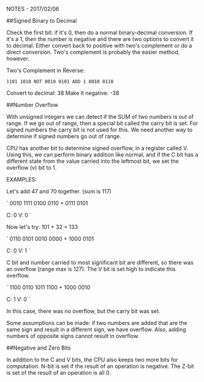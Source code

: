 NOTES - 2017/02/06

##Signed Binary to Decimal

Check the first bit: if it's 0, then do a normal binary-decimal
conversion. If it's a 1, then the number is negative and there are two
options to convert it to decimal. Either convert back to positive with
two's complement or do a direct conversion. Two's complement is probably
the easier method, however.

Two's Complement in Reverse:

`
1101 1010
NOT
0010 0101
ADD 1
0010 0110
`

Convert to decimal: 38
Make it negative: -38


##Number Overflow

With unsigned integers we can detect if the SUM of two numbers is out of
range. If we go out of range, then a special bit called the carry bit is
set. For signed numbers the carry bit is not used for this. We need
another way to determine if signed numbers go out of range.

CPU has another bit to determine signed overflow, in a register called V.
Using this, we can perform binary addition like normal, and if the C bit
has a different state from the value carried into the leftmost bit, we set
the overflow (v) bit to 1. 

EXAMPLES:

Let's add 47 and 70 together. (sum is 117)

`
0010 1111
0100 0110
+
0111 0101

C: 0 
V: 0
`

Now let's try:
101 + 32 = 133

`
0110 0101
0010 0000
+
1000 0101

C: 0
V: 1
`

C bit and number carried to most significant bit are different, so there
was an overflow (range max is 127). The V bit is set high to indicate
this overflow.

`
1100 0110
1011 1100
+
1000 0010

C: 1
V: 0
`

In this case, there was no overflow, but the carry bit was set.

Some assumptions can be made: if two numbers are added that are the same
sign and result in a different sign, we have overflow. Also, adding
numbers of opposite signs cannot result in overflow.

##Negative and Zero Bits

In addition to the C and V bits, the CPU also keeps two more bits for
computation. N-bit is set if the result of an operation is negative. The
Z-bit is set of the result of an operation is all 0.
